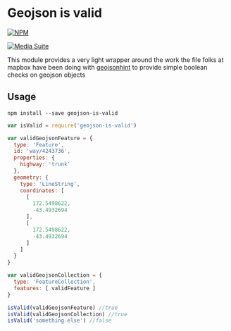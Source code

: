 Geojson is valid
================

[![NPM](https://nodei.co/npm/jinn.png?compact=true)](https://nodei.co/npm/geojson-is-valid/)

[![Media Suite](http://mediasuite.co.nz/ms-badge.png)](http://mediasuite.co.nz)

This module provides a very light wrapper around the work the file folks at
mapbox have been doing with [geojsonhint](https://www.npmjs.org/package/geojsonhint)
to provide simple boolean checks on geojson objects

## Usage

```
npm install --save geojson-is-valid
```

```js
var isValid = require('geojson-is-valid')

var validGeojsonFeature = {
  type: 'Feature',
  id: 'way/4243736',
  properties: {
    highway: 'trunk'
  },
  geometry: {
    type: 'LineString',
    coordinates: [
      [
        172.5498622,
        -43.4932694
      ],
      [
        172.5498622,
        -43.4932694
      ]
    ]
  }
}

var validGeojsonCollection = {
  type: 'FeatureCollection',
  features: [ validFeature ]
}

isValid(validGeojsonFeature) //true
isValid(validGeojsonCollection) //true
isValid('something else') //false
```
